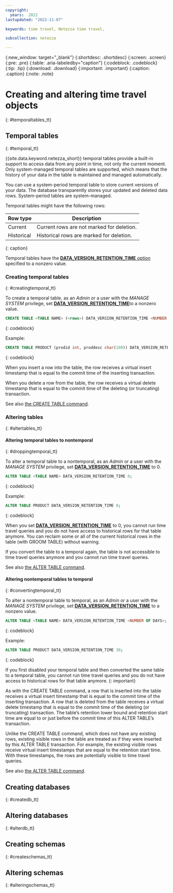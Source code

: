 ```yaml
---
copyright:
  years:  2022
lastupdated: "2022-11-07"

keywords: time travel, Netezza time travel,

subcollection: netezza

---
```


{:new_window: target="_blank"}
{:shortdesc: .shortdesc}
{:screen: .screen}
{:pre: .pre}
{:table: .aria-labeledby="caption"}
{:codeblock: .codeblock}
{:tip: .tip}
{:download: .download}
{:important: .important}
{:caption: .caption}
{:note: .note}

# Creating and altering time travel objects
{: #temporaltables_tt}

## Temporal tables
{: #temporal_tt}

{{site.data.keyword.netezza_short}} temporal tables provide a built-in support to access data from any point in time, not only the current moment. Only system-managed temporal tables are supported, which means that the history of your data in the table is maintained and managed automatically.

You can use a system-period temporal table to store current versions of your data. The database transparently stores your updated and deleted data rows. System-period tables are system-managed.

Temporal tables might have the following rows:

| Row type     | Description |
| -----------  | ----------- |
| Current      | Current rows are not marked for deletion.  |
| Historical   | Historical rows are marked for deletion.   |
{: caption}

Temporal tables have the [**DATA_VERSION_RETENTION_TIME** option](/docs/netezza?topic=netezza-dataretentioninterval_tt#dataretentionintervaldef_tt) specified to a nonzero value.

### Creating temporal tables
{: #creatingtemporal_tt}

To create a temporal table, as an *Admin* or a user with the *MANAGE SYSTEM* privilege, set [**DATA_VERSION_RETENTION_TIME**](/docs/netezza?topic=netezza-dataretentioninterval_tt#dataretentionintervaldef_tt)to a nonzero value.

```sql
CREATE TABLE <TABLE NAME> (<rows>) DATA_VERSION_RETENTION_TIME <NUMBER OF DAYS>;
```
{: codeblock}

Example:

```sql
CREATE TABLE PRODUCT (prodid int, proddesc char(100)) DATA_VERSION_RETENTION_TIME 30;
```
{: codeblock}

When you insert a row into the table, the row receives a virtual insert timestamp that is equal to the commit time of the inserting transaction.

When you delete a row from the table, the row receives a virtual delete timestamp that is equal to the commit time of the deleting (or truncating) transaction.

See also [the CREATE TABLE command](https://www.ibm.com/docs/en/netezza?topic=npsscr-create-table-2).

### Altering tables
{: #altertables_tt}

#### Altering temporal tables to nontemporal
{: #droppingtemporal_tt}

To alter a temporal table to a nontemporal, as an *Admin* or a user with the *MANAGE SYSTEM* privilege, set [**DATA_VERSION_RETENTION_TIME**](/docs/netezza?topic=netezza-dataretentioninterval_tt#dataretentionintervaldef_tt) to 0.

```sql
ALTER TABLE <TABLE NAME> DATA_VERSION_RETENTION_TIME 0;
```
{: codeblock}

Example:

```sql
ALTER TABLE PRODUCT DATA_VERSION_RETENTION_TIME 0;
```
{: codeblock}

When you set [**DATA_VERSION_RETENTION_TIME**](/docs/netezza?topic=netezza-dataretentioninterval_tt#dataretentionintervaldef_tt) to 0, you cannot run time travel queries and you do not have access to historical rows for that table anymore.
You can reclaim some or all of the current historical rows in the table (with GROOM TABLE) without warning.

If you convert the table to a temporal again, the table is not accessible to time travel queries anymore and you cannot run time travel queries.

See also [the ALTER TABLE command](https://www.ibm.com/docs/en/netezza?topic=npsscr-alter-table-2).

#### Altering nontemporal tables to temporal
{: #convertingtemporal_tt}

To alter a nontemporal table to temporal, as an *Admin* or a user with the *MANAGE SYSTEM* privilege, set [**DATA_VERSION_RETENTION_TIME**](/docs/netezza?topic=netezza-dataretentioninterval_tt#dataretentionintervaldef_tt) to a nonzero value.

```sql
ALTER TABLE <TABLE NAME> DATA_VERSION_RETENTION_TIME <NUMBER OF DAYS>;
```
{: codeblock}

Example:

```sql
ALTER TABLE PRODUCT DATA_VERSION_RETENTION_TIME 30;
```
{: codeblock}

If you first disabled your temporal table and then converted the same table to a temporal table, you cannot run time travel queries and you do not have access to historical rows for that table anymore.
{: important}

As with the CREATE TABLE command, a row that is inserted into the table receives a virtual insert timestamp that is equal to the commit time of the inserting transaction. A row that is deleted from the table receives a virtual delete timestamp that is equal to the commit time of the deleting (or truncating) transaction. The table’s retention lower bound and retention start time are equal to or just before the commit time of this ALTER TABLE’s transaction.

Unlike the CREATE TABLE command, which does not have any existing rows, existing visible rows in the table are treated as if they were inserted by this ALTER TABLE transaction. For example, the existing visible rows receive virtual insert timestamps that are equal to the retention start time.
With these timestamps, the rows are potentially visible to time travel queries.

See also [the ALTER TABLE command](https://www.ibm.com/docs/en/netezza?topic=npsscr-alter-table-2).

## Creating databases
{: #createdb_tt}

## Altering databases
{: #alterdb_tt}

## Creating schemas
{: #createschemas_tt}

## Altering schemas
{: #alteringschemas_tt}
